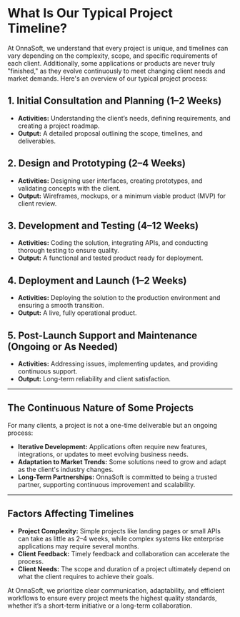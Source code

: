 # What Is Our Typical Project Timeline?

At OnnaSoft, we understand that every project is unique, and timelines can vary depending on the complexity, scope, and specific requirements of each client. Additionally, some applications or products are never truly "finished," as they evolve continuously to meet changing client needs and market demands. Here's an overview of our typical project process:

## **1. Initial Consultation and Planning (1–2 Weeks)**
- **Activities:** Understanding the client’s needs, defining requirements, and creating a project roadmap.
- **Output:** A detailed proposal outlining the scope, timelines, and deliverables.

## **2. Design and Prototyping (2–4 Weeks)**
- **Activities:** Designing user interfaces, creating prototypes, and validating concepts with the client.
- **Output:** Wireframes, mockups, or a minimum viable product (MVP) for client review.

## **3. Development and Testing (4–12 Weeks)**
- **Activities:** Coding the solution, integrating APIs, and conducting thorough testing to ensure quality.
- **Output:** A functional and tested product ready for deployment.

## **4. Deployment and Launch (1–2 Weeks)**
- **Activities:** Deploying the solution to the production environment and ensuring a smooth transition.
- **Output:** A live, fully operational product.

## **5. Post-Launch Support and Maintenance (Ongoing or As Needed)**
- **Activities:** Addressing issues, implementing updates, and providing continuous support.
- **Output:** Long-term reliability and client satisfaction.

---

## **The Continuous Nature of Some Projects**
For many clients, a project is not a one-time deliverable but an ongoing process:
- **Iterative Development:** Applications often require new features, integrations, or updates to meet evolving business needs.
- **Adaptation to Market Trends:** Some solutions need to grow and adapt as the client's industry changes.
- **Long-Term Partnerships:** OnnaSoft is committed to being a trusted partner, supporting continuous improvement and scalability.

---

## **Factors Affecting Timelines**
- **Project Complexity:** Simple projects like landing pages or small APIs can take as little as 2–4 weeks, while complex systems like enterprise applications may require several months.
- **Client Feedback:** Timely feedback and collaboration can accelerate the process.
- **Client Needs:** The scope and duration of a project ultimately depend on what the client requires to achieve their goals.

At OnnaSoft, we prioritize clear communication, adaptability, and efficient workflows to ensure every project meets the highest quality standards, whether it’s a short-term initiative or a long-term collaboration.
